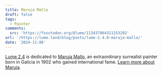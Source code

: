 ```yaml
---
title: Maruja Mallo
draft: false
tags:
  - Painter
comments:
  src: 'https://fosstodon.org/@lume/113437864311153292'
url: '/https://lume.land/blog/posts/lume-2.4.0-maruja-mallo/'
date: '2024-11-06'
---
```

[Lume 2.4](https://lume.land/blog/posts/lume-2.4.0-maruja-mallo/) is dedicated to [Maruja Mallo](https://en.wikipedia.org/wiki/Maruja_Mallo), an extraordinary surrealist painter born in Galicia in 1902 who gained international fame. [Learn more about Maruja](https://edspace.american.edu/marujamalloheadsofwomen/maruja-mallo-biography/).
